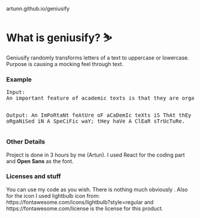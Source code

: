 artunn.github.io/geniusify

<h1>What is geniusify? ⛷</h1>
Geniusify randomly transforms letters of a text to uppercase or lowercase. Purpose is causing a mocking feel through text.

<h3>Example</h3>
<pre>
Input:
An important feature of academic texts is that they are organised in a specific way; they have a clear structure.

Output:
An ImPoRtaNt feAtUre oF aCaDemIc teXts iS ThAt thEy ArE oRgaNiSed iN A SpeCiFic waY; tHey haVe A ClEaR sTrUcTuRe.
</pre>

<h3>Other Details</h3>
Project is done in 3 hours by me (Artun). I used React for the coding part and <b>Open Sans</b> as the font.

<h3>Licenses and stuff</h3>
You can use my code as you wish. There is nothing much obviously . Also for the icon I used lightbulb icon from: https://fontawesome.com/icons/lightbulb?style=regular and https://fontawesome.com/license is the license for this product.
